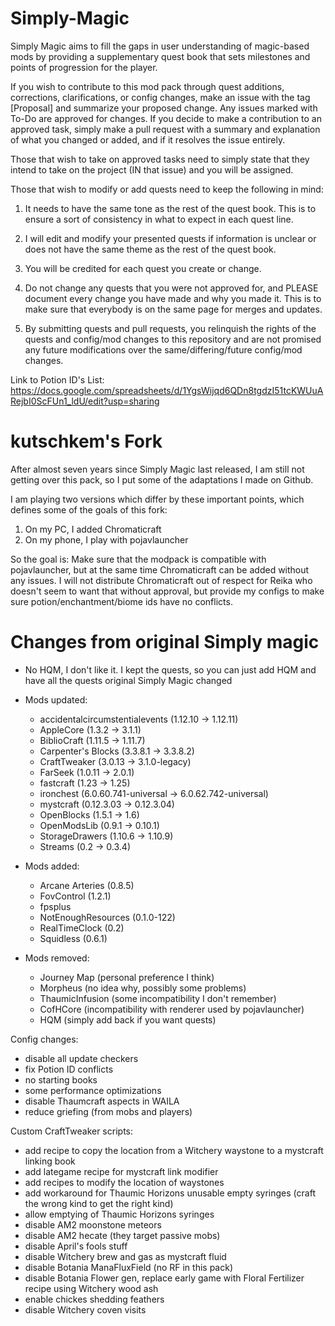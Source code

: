 # Simply-Magic
Simply Magic aims to fill the gaps in user understanding of magic-based mods by providing a supplementary quest book that sets milestones and points of progression for the player.

If you wish to contribute to this mod pack through quest additions, corrections, clarifications, or config changes, make an issue with the tag [Proposal] and summarize your proposed change. Any issues marked with To-Do are approved for changes. If you decide to make a contribution to an approved task, simply make a pull request with a summary and explanation of what you changed or added, and if it resolves the issue entirely.

Those that wish to take on approved tasks need to simply state that they intend to take on the project (IN that issue) and you will be assigned.

Those that wish to modify or add quests need to keep the following in mind:

1. It needs to have the same tone as the rest of the quest book. This is to ensure a sort of consistency in what to expect in each quest line.

2. I will edit and modify your presented quests if information is unclear or does not have the same theme as the rest of the quest book.

3. You will be credited for each quest you create or change.

4. Do not change any quests that you were not approved for, and PLEASE document every change you have made and why you made it. This is to make sure that everybody is on the same page for merges and updates.

5. By submitting quests and pull requests, you relinquish the rights of the quests and config/mod changes to this repository and are not promised any future modifications over the same/differing/future config/mod changes.


Link to Potion ID's List: https://docs.google.com/spreadsheets/d/1YgsWijqd6QDn8tgdzI51tcKWUuARejbI0ScFUn1_ldU/edit?usp=sharing


# kutschkem's Fork

After almost seven years since Simply Magic last released, I am still not getting over this pack, so I put some of the adaptations I made on Github.

I am playing two versions which differ by these important points, which defines some of the goals of this fork:

1) On my PC, I added Chromaticraft
2) On my phone, I play with pojavlauncher

So the goal is: Make sure that the modpack is compatible with pojavlauncher, but at the same time Chromaticraft can be added without any issues. I will not distribute Chromaticraft out of respect for Reika who doesn't seem to want that without approval, but provide my configs to make sure potion/enchantment/biome ids have no conflicts.

# Changes from original Simply magic

- No HQM, I don't like it. I kept the quests, so you can just add HQM and have all the quests original Simply Magic changed


- Mods updated:
  - accidentalcircumstentialevents (1.12.10 -> 1.12.11)
  - AppleCore (1.3.2 -> 3.1.1)
  - BiblioCraft (1.11.5 -> 1.11.7)
  - Carpenter's Blocks (3.3.8.1 -> 3.3.8.2)
  - CraftTweaker (3.0.13 -> 3.1.0-legacy)
  - FarSeek (1.0.11 -> 2.0.1)
  - fastcraft (1.23 -> 1.25)
  - ironchest (6.0.60.741-universal -> 6.0.62.742-universal)
  - mystcraft (0.12.3.03 -> 0.12.3.04)
  - OpenBlocks (1.5.1 -> 1.6)
  - OpenModsLib (0.9.1 -> 0.10.1)
  - StorageDrawers (1.10.6 -> 1.10.9)
  - Streams (0.2 -> 0.3.4)

- Mods added:
  - Arcane Arteries (0.8.5)
  - FovControl (1.2.1)
  - fpsplus
  - NotEnoughResources (0.1.0-122)
  - RealTimeClock (0.2)
  - Squidless (0.6.1)

- Mods removed:
  - Journey Map (personal preference I think)
  - Morpheus  (no idea why, possibly some problems)
  - ThaumicInfusion (some incompatibility I don't remember)
  - CofHCore (incompatibility with renderer used by pojavlauncher)
  - HQM (simply add back if you want quests)


Config changes:
  - disable all update checkers
  - fix Potion ID conflicts
  - no starting books
  - some performance optimizations
  - disable Thaumcraft aspects in WAILA
  - reduce griefing (from mobs and players)

Custom CraftTweaker scripts:
  - add recipe to copy the location from a Witchery waystone to a mystcraft linking book
  - add lategame recipe for mystcraft link modifier
  - add recipes to modify the location of waystones
  - add workaround for Thaumic Horizons unusable empty syringes (craft the wrong kind to get the right kind)
  - allow emptying of Thaumic Horizons syringes
  - disable AM2 moonstone meteors
  - disable AM2 hecate (they target passive mobs)
  - disable April's fools stuff
  - disable Witchery brew and gas as mystcraft fluid
  - disable Botania ManaFluxField (no RF in this pack)
  - disable Botania Flower gen, replace early game with Floral Fertilizer recipe using Witchery wood ash
  - enable chickes shedding feathers
  - disable Witchery coven visits
